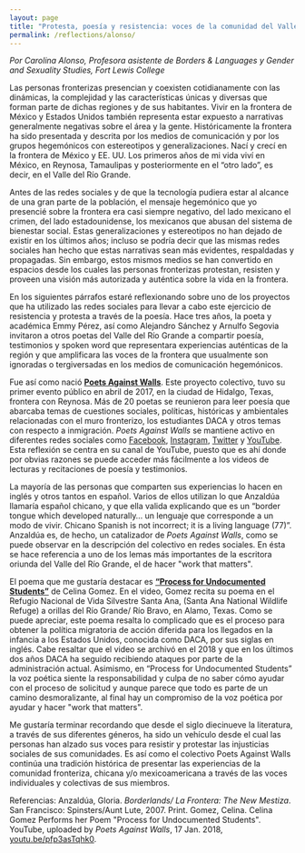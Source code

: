 ```yaml
---
layout: page
title: "Protesta, poesía y resistencia: voces de la comunidad del Valle del Río Grande"
permalink: /reflections/alonso/
---
```


*Por Carolina Alonso, Profesora asistente de Borders & Languages y Gender and Sexuality Studies, Fort Lewis College*

Las personas fronterizas presencian y coexisten cotidianamente con las dinámicas, la complejidad y las características únicas y diversas que forman parte de dichas regiones y de sus habitantes. Vivir en la frontera de México y Estados Unidos también representa estar expuesto a narrativas generalmente negativas sobre el área y la gente. Históricamente la frontera ha sido presentada y descrita por los medios de comunicación y por los grupos hegemónicos con estereotipos y generalizaciones. Nací y crecí en la frontera de México y EE. UU. Los primeros años de mi vida viví en México, en Reynosa, Tamaulipas y posteriormente en el “otro lado”, es decir, en el Valle del Río Grande.

Antes de las redes sociales y de que la tecnología pudiera estar al alcance de una gran parte de la población, el mensaje hegemónico que yo presencié sobre la frontera era casi siempre negativo, del lado mexicano el crimen, del lado estadounidense, los mexicanos que abusan del sistema de bienestar social. Estas generalizaciones y estereotipos no han dejado de existir en los últimos años; incluso se podría decir que las mismas redes sociales han hecho que estas narrativas sean más evidentes, respaldadas y propagadas. Sin embargo, estos mismos medios se han convertido en espacios desde los cuales las personas fronterizas protestan, resisten y proveen una visión más autorizada y auténtica sobre la vida en la frontera.

En los siguientes párrafos estaré reflexionando sobre uno de los proyectos que ha utilizado las redes sociales para llevar a cabo este ejercicio de resistencia y protesta a través de la poesía. Hace tres años, la poeta y académica Emmy Pérez, así como Alejandro Sánchez y Arnulfo Segovia invitaron a otros poetas del Valle del Río Grande a compartir poesía, testimonios y spoken word que representara experiencias auténticas de la región y que amplificara las voces de la frontera que usualmente son ignoradas o tergiversadas en los medios de comunicación hegemónicos.

Fue así como nació [**Poets Against Walls**](https://unitedfronteras.github.io/ufexhibicion_mexeua/united/obj090/). Este proyecto colectivo, tuvo su primer evento público en abril de 2017, en la ciudad de Hidalgo, Texas, frontera con Reynosa. Más de 20 poetas se reunieron para leer poesía que abarcaba temas de cuestiones sociales, políticas, históricas y ambientales relacionadas con el muro fronterizo, los estudiantes DACA y otros temas con respecto a inmigración. *Poets Against Walls* se mantiene activo en diferentes redes sociales como [Facebook](https://www.facebook.com/poetsagainstwalls/), [Instagram](https://www.instagram.com/poetsagainstwalls/), [Twitter](https://twitter.com/PoetsAgstWalls) y [YouTube](https://www.youtube.com/channel/UCiqBlWXBjVoMjX3R1RMovng). Esta reflexión se centra en su canal de YouTube, puesto que es ahí donde por obvias razones se puede acceder más fácilmente a los videos de lecturas y recitaciones de poesía y testimonios. 

La mayoría de las personas que comparten sus experiencias lo hacen en inglés y otros tantos en español. Varios de ellos utilizan lo que Anzaldúa llamaría español chicano, y que ella valida explicando que es un “border tongue which developed naturally… un lenguaje que corresponde a un modo de vivir. Chicano Spanish is not incorrect; it is a living language (77)”. Anzaldúa es, de hecho, un catalizador de *Poets Against Walls*, como se puede observar en la descripción del colectivo en redes sociales. En ésta se hace referencia a uno de los lemas más importantes de la escritora oriunda del Valle del Río Grande, el de hacer "work that matters".

El poema que me gustaría destacar es [**“Process for Undocumented Students”**](https://www.youtube.com/watch?v=pfp3asTqhk0&ab_channel=PoetsAgainstWalls) de Celina Gomez. En el video, Gomez recita su poema en el Refugio Nacional de Vida Silvestre Santa Ana, (Santa Ana National Wildlife Refuge) a orillas del Río Grande/ Río Bravo, en Alamo, Texas. 
Como se puede apreciar, este poema resalta lo complicado que es el proceso para obtener la política migratoria de acción diferida para los llegados en la infancia a los Estados Unidos, conocida como DACA, por sus siglas en inglés. Cabe resaltar que el video se archivó en el 2018 y que en los últimos dos años DACA ha seguido recibiendo ataques por parte de la administración actual. Asimismo, en “Process for Undocumented Students” la voz poética siente la responsabilidad y culpa de no saber cómo ayudar con el proceso de solicitud y aunque parece que todo es parte de un camino desmoralizante, al final hay un compromiso de la voz poética por ayudar y hacer "work that matters".

Me gustaría terminar recordando que desde el siglo diecinueve la literatura, a través de sus diferentes géneros, ha sido un vehículo desde el cual las personas han alzado sus voces para resistir y protestar las injusticias sociales de sus comunidades. Es así como el colectivo Poets Against Walls continúa una tradición histórica de presentar las experiencias de la comunidad fronteriza, chicana y/o mexicoamericana a través de las voces individuales y colectivas de sus miembros.



 Referencias:
Anzaldúa, Gloria. *Borderlands/ La Frontera: The New Mestiza*. San Francisco: Spinsters/Aunt Lute, 2007. Print. 
Gomez, Celina. Celina Gomez Performs her Poem "Process for Undocumented Students". YouTube, uploaded by *Poets Against Walls*, 17 Jan. 2018, [youtu.be/pfp3asTqhk0](https://www.youtube.com/watch?v=pfp3asTqhk0&ab_channel=PoetsAgainstWalls).
